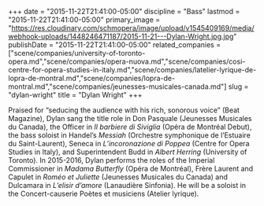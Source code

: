 +++
date = "2015-11-22T21:41:00-05:00"
discipline = "Bass"
lastmod = "2015-11-22T21:41:00-05:00"
primary_image = "https://res.cloudinary.com/schmopera/image/upload/v1545409169/media/webhook-uploads/1448246471187/2015-11-21---Dylan-Wright.jpg.jpg"
publishDate = "2015-11-22T21:41:00-05:00"
related_companies = ["scene/companies/university-of-toronto-opera.md","scene/companies/opera-nuova.md","scene/companies/cosi-centre-for-opera-studies-in-italy.md","scene/companies/latelier-lyrique-de-lopra-de-montral.md","scene/companies/lopra-de-montral.md","scene/companies/jeunesses-musicales-canada.md"]
slug = "dylan-wright"
title = "Dylan Wright"
+++

Praised for “seducing the audience with his rich, sonorous voice” (Beat Magazine), Dylan sang the title role in Don Pasquale (Jeunesses Musicales du Canada), the Officer in *Il barbiere di Siviglia* (Opéra de Montréal Debut), the bass soloist in Handel’s *Messiah* (Orchestre symphonique de l’Estuaire du Saint-Laurent), Seneca in *L’incoronazione di Poppea* (Centre for Opera Studies in Italy), and Superintendent Budd in *Albert Herring* (University of Toronto). In 2015-2016, Dylan performs the roles of the Imperial Commissioner in *Madama Butterfly* (Opéra de Montréal), Frère Laurent and Capulet in *Roméo et Juliette* (Jeunesses Musicales du Canada) and Dulcamara in *L’elisir d’amore* (Lanaudière Sinfonia). He will be a soloist in the Concert-causerie Poètes et musiciens (Atelier lyrique).
